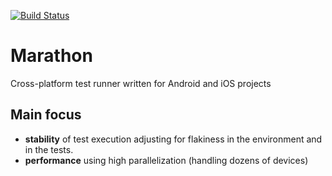 [![Build Status](https://travis-ci.org/Malinskiy/marathon.svg?branch=develop)](https://travis-ci.org/Malinskiy/marathon)

# Marathon
Cross-platform test runner written for Android and iOS projects

## Main focus
- **stability** of test execution adjusting for flakiness in the environment and in the tests. 
- **performance** using high parallelization (handling dozens of devices)
